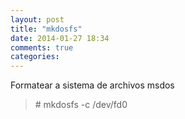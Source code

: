 ```yaml
---
layout: post
title: "mkdosfs"
date: 2014-01-27 18:34
comments: true
categories: 
---
```

Formatear a sistema de archivos msdos

>\# mkdosfs -c /dev/fd0 

